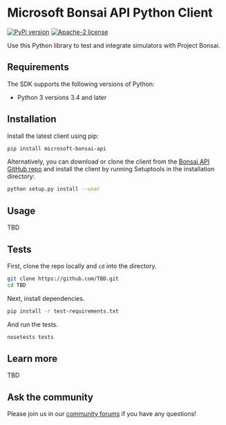 # Microsoft Bonsai API Python Client

[![PyPi version](https://badge.fury.io/py/microsoft-bonsai-api.svg?new)](https://badge.fury.io/py/microsoft-bonsai-api)
[![Apache-2 license](https://img.shields.io/badge/license-Apache2-brightgreen.svg)](https://www.apache.org/licenses/LICENSE-2.0)

Use this Python library to test and integrate simulators with Project Bonsai.

## Requirements

The SDK supports the following versions of Python:

- Python 3 versions 3.4 and later

## Installation

Install the latest client using pip:

```sh
pip install microsoft-bonsai-api
```

Alternatively, you can download or clone the client from the
[Bonsai API GitHub repo] and install the client by running Setuptools in the
installation directory:

```sh
python setup.py install --user
```

## Usage

TBD

## Tests

First, clone the repo locally and `cd` into the directory.

```sh
git clone https://github.com/TBD.git
cd TBD
```

Next, install dependencies.

```sh
pip install -r test-requirements.txt
```

And run the tests.

```sh
nosetests tests
```

## Learn more

TBD

## Ask the community

Please join us in our [community forums] if you have any questions!

[//]: # "Link anchor definitions"
[Bonsai API GitHub repo]: https://github.com
[community forums]: https://aka.ms/as/forums